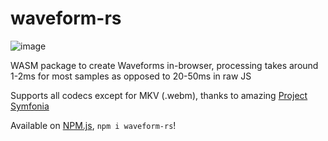 # waveform-rs

![image](https://github.com/user-attachments/assets/6f27b950-f0e0-477b-bbeb-76b87b6264dd)

WASM package to create Waveforms in-browser, processing takes around 1-2ms for most samples as opposed to 20-50ms in raw JS

Supports all codecs except for MKV (.webm), thanks to amazing [Project Symfonia](https://docs.rs/symphonia/latest/symphonia/)

Available on [NPM.js](https://www.npmjs.com/package/waveform-rs), `npm i waveform-rs`!
